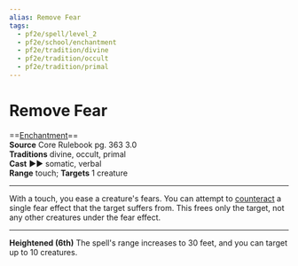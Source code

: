 ```yaml
---
alias: Remove Fear
tags:
  - pf2e/spell/level_2
  - pf2e/school/enchantment
  - pf2e/tradition/divine
  - pf2e/tradition/occult
  - pf2e/tradition/primal
---
```


# Remove Fear

==[Enchantment](../../../Traits/Enchantment.md)==  
__Source__ Core Rulebook pg. 363 3.0  
**Traditions** divine, occult, primal  
**Cast** ►► somatic, verbal  
**Range** touch; **Targets** 1 creature

---

With a touch, you ease a creature's fears. You can attempt to [counteract](../../../Rules/Counteracting.md) a single fear effect that the target suffers from. This frees only the target, not any other creatures under the fear effect.

<hr>

**Heightened (6th)** The spell's range increases to 30 feet, and you can target up to 10 creatures.
